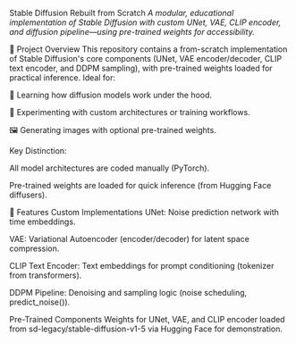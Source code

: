 Stable Diffusion Rebuilt from Scratch
*A modular, educational implementation of Stable Diffusion with custom UNet, VAE, CLIP encoder, and diffusion pipeline—using pre-trained weights for accessibility.*


📌 Project Overview
This repository contains a from-scratch implementation of Stable Diffusion's core components (UNet, VAE encoder/decoder, CLIP text encoder, and DDPM sampling), with pre-trained weights loaded for practical inference. Ideal for:

🧠 Learning how diffusion models work under the hood.

🔧 Experimenting with custom architectures or training workflows.

🖼️ Generating images with optional pre-trained weights.

Key Distinction:

All model architectures are coded manually (PyTorch).

Pre-trained weights are loaded for quick inference (from Hugging Face diffusers).


🚀 Features
Custom Implementations
UNet: Noise prediction network with time embeddings.

VAE: Variational Autoencoder (encoder/decoder) for latent space compression.

CLIP Text Encoder: Text embeddings for prompt conditioning (tokenizer from transformers).

DDPM Pipeline: Denoising and sampling logic (noise scheduling, predict_noise()).

Pre-Trained Components
Weights for UNet, VAE, and CLIP encoder loaded from sd-legacy/stable-diffusion-v1-5 via Hugging Face for demonstration.
